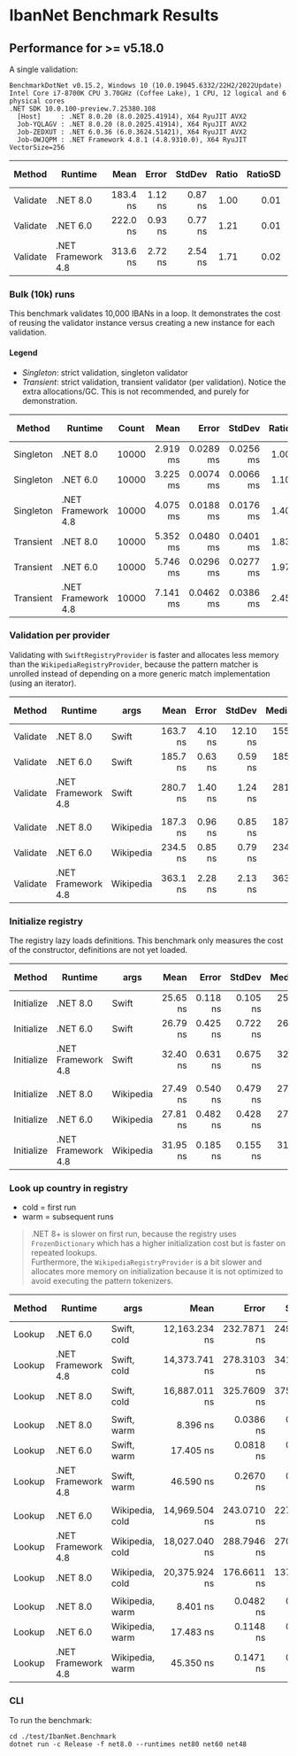 # IbanNet Benchmark Results

## Performance for >= v5.18.0

A single validation:

```
BenchmarkDotNet v0.15.2, Windows 10 (10.0.19045.6332/22H2/2022Update)
Intel Core i7-8700K CPU 3.70GHz (Coffee Lake), 1 CPU, 12 logical and 6 physical cores
.NET SDK 10.0.100-preview.7.25380.108
  [Host]     : .NET 8.0.20 (8.0.2025.41914), X64 RyuJIT AVX2
  Job-YQLAGV : .NET 8.0.20 (8.0.2025.41914), X64 RyuJIT AVX2
  Job-ZEDXUT : .NET 6.0.36 (6.0.3624.51421), X64 RyuJIT AVX2
  Job-OWJQPM : .NET Framework 4.8.1 (4.8.9310.0), X64 RyuJIT VectorSize=256
```

| Method   | Runtime            | Mean     | Error   | StdDev  | Ratio | RatioSD | Gen0   | Allocated | Alloc Ratio |
|--------- |------------------- |---------:|--------:|--------:|------:|--------:|-------:|----------:|------------:|
| Validate | .NET 8.0           | 183.4 ns | 1.12 ns | 0.87 ns |  1.00 |    0.01 | 0.0203 |     128 B |        1.00 |
| Validate | .NET 6.0           | 222.0 ns | 0.93 ns | 0.77 ns |  1.21 |    0.01 | 0.0203 |     128 B |        1.00 |
| Validate | .NET Framework 4.8 | 313.6 ns | 2.72 ns | 2.54 ns |  1.71 |    0.02 | 0.0200 |     128 B |        1.00 |


### Bulk (10k) runs

This benchmark validates 10,000 IBANs in a loop. It demonstrates the cost of reusing the validator instance versus creating a new instance for each validation.

#### Legend

- *Singleton*: strict validation, singleton validator
- *Transient*: strict validation, transient validator (per validation). Notice the extra allocations/GC. This is not recommended, and purely for demonstration.

| Method    | Runtime            | Count | Mean     | Error     | StdDev    | Ratio | RatioSD | Gen0      | Allocated | Alloc Ratio |
|---------- |------------------- |------ |---------:|----------:|----------:|------:|--------:|----------:|----------:|------------:|
| Singleton | .NET 8.0           | 10000 | 2.919 ms | 0.0289 ms | 0.0256 ms |  1.00 |    0.01 |  207.0313 |   1.24 MB |        1.00 |
| Singleton | .NET 6.0           | 10000 | 3.225 ms | 0.0074 ms | 0.0066 ms |  1.10 |    0.01 |  207.0313 |   1.24 MB |        1.00 |
| Singleton | .NET Framework 4.8 | 10000 | 4.075 ms | 0.0188 ms | 0.0176 ms |  1.40 |    0.01 |  203.1250 |   1.25 MB |        1.00 |
| Transient | .NET 8.0           | 10000 | 5.352 ms | 0.0480 ms | 0.0401 ms |  1.83 |    0.02 | 1125.0000 |   6.74 MB |        5.41 |
| Transient | .NET 6.0           | 10000 | 5.746 ms | 0.0296 ms | 0.0277 ms |  1.97 |    0.02 | 1187.5000 |   7.12 MB |        5.72 |
| Transient | .NET Framework 4.8 | 10000 | 7.141 ms | 0.0462 ms | 0.0386 ms |  2.45 |    0.02 | 1210.9375 |   7.29 MB |        5.86 |


### Validation per provider

Validating with `SwiftRegistryProvider` is faster and allocates less memory than the `WikipediaRegistryProvider`, because the pattern matcher is unrolled instead of depending on a more generic match implementation (using an iterator).

| Method   | Runtime            | args      | Mean     | Error   | StdDev   | Median   | Ratio | RatioSD | Gen0   | Allocated | Alloc Ratio |
|--------- |------------------- |---------- |---------:|--------:|---------:|---------:|------:|--------:|-------:|----------:|------------:|
| Validate | .NET 8.0           | Swift     | 163.7 ns | 4.10 ns | 12.10 ns | 155.7 ns |  1.01 |    0.10 | 0.0191 |     120 B |        1.00 |
| Validate | .NET 6.0           | Swift     | 185.7 ns | 0.63 ns |  0.59 ns | 185.7 ns |  1.14 |    0.08 | 0.0191 |     120 B |        1.00 |
| Validate | .NET Framework 4.8 | Swift     | 280.7 ns | 1.40 ns |  1.24 ns | 281.3 ns |  1.72 |    0.12 | 0.0191 |     120 B |        1.00 |
|          |                    |           |          |         |          |          |       |         |        |           |             |
| Validate | .NET 8.0           | Wikipedia | 187.3 ns | 0.96 ns |  0.85 ns | 187.5 ns |  1.00 |    0.01 | 0.0191 |     120 B |        1.00 |
| Validate | .NET 6.0           | Wikipedia | 234.5 ns | 0.85 ns |  0.79 ns | 234.7 ns |  1.25 |    0.01 | 0.0191 |     120 B |        1.00 |
| Validate | .NET Framework 4.8 | Wikipedia | 363.1 ns | 2.28 ns |  2.13 ns | 363.3 ns |  1.94 |    0.01 | 0.0191 |     120 B |        1.00 |


### Initialize registry

The registry lazy loads definitions. This benchmark only measures the cost of the constructor, definitions are not yet loaded.

| Method     | Runtime            | args      | Mean     | Error    | StdDev   | Median   | Ratio | RatioSD | Gen0   | Allocated | Alloc Ratio |
|----------- |------------------- |---------- |---------:|---------:|---------:|---------:|------:|--------:|-------:|----------:|------------:|
| Initialize | .NET 8.0           | Swift     | 25.65 ns | 0.118 ns | 0.105 ns | 25.63 ns |  1.00 |    0.01 | 0.0242 |     152 B |        1.00 |
| Initialize | .NET 6.0           | Swift     | 26.79 ns | 0.425 ns | 0.722 ns | 26.44 ns |  1.04 |    0.03 | 0.0242 |     152 B |        1.00 |
| Initialize | .NET Framework 4.8 | Swift     | 32.40 ns | 0.631 ns | 0.675 ns | 32.04 ns |  1.26 |    0.03 | 0.0255 |     160 B |        1.05 |
|            |                    |           |          |          |          |          |       |         |        |           |             |
| Initialize | .NET 8.0           | Wikipedia | 27.49 ns | 0.540 ns | 0.479 ns | 27.23 ns |  1.00 |    0.02 | 0.0242 |     152 B |        1.00 |
| Initialize | .NET 6.0           | Wikipedia | 27.81 ns | 0.482 ns | 0.428 ns | 27.80 ns |  1.01 |    0.02 | 0.0242 |     152 B |        1.00 |
| Initialize | .NET Framework 4.8 | Wikipedia | 31.95 ns | 0.185 ns | 0.155 ns | 31.92 ns |  1.16 |    0.02 | 0.0255 |     160 B |        1.05 |


### Look up country in registry

- cold = first run
- warm = subsequent runs
> .NET 8+ is slower on first run, because the registry uses `FrozenDictionary` which has a higher initialization cost but is faster on repeated lookups.  
> Furthermore, the `WikipediaRegistryProvider` is a bit slower and allocates more memory on initialization because it is not optimized to avoid executing the pattern tokenizers.  

| Method | Runtime            | args            | Mean          | Error       | StdDev      | Ratio | RatioSD | Gen0   | Gen1   | Allocated | Alloc Ratio |
|------- |------------------- |---------------- |--------------:|------------:|------------:|------:|--------:|-------:|-------:|----------:|------------:|
| Lookup | .NET 6.0           | Swift, cold     | 12,163.234 ns | 232.7871 ns | 249.0796 ns |  0.72 |    0.02 | 2.3804 | 0.0763 |   15016 B |        0.59 |
| Lookup | .NET Framework 4.8 | Swift, cold     | 14,373.741 ns | 278.3103 ns | 341.7900 ns |  0.85 |    0.03 | 2.3956 | 0.0916 |   15116 B |        0.60 |
| Lookup | .NET 8.0           | Swift, cold     | 16,887.011 ns | 325.7609 ns | 375.1467 ns |  1.00 |    0.03 | 4.0283 | 0.1831 |   25336 B |        1.00 |
|        |                    |                 |               |             |             |       |         |        |        |           |             |
| Lookup | .NET 8.0           | Swift, warm     |      8.396 ns |   0.0386 ns |   0.0361 ns |  1.00 |    0.01 |      - |      - |         - |          NA |
| Lookup | .NET 6.0           | Swift, warm     |     17.405 ns |   0.0818 ns |   0.0765 ns |  2.07 |    0.01 |      - |      - |         - |          NA |
| Lookup | .NET Framework 4.8 | Swift, warm     |     46.590 ns |   0.2670 ns |   0.2084 ns |  5.55 |    0.03 |      - |      - |         - |          NA |
|        |                    |                 |               |             |             |       |         |        |        |           |             |
| Lookup | .NET 6.0           | Wikipedia, cold | 14,969.504 ns | 243.0710 ns | 227.3687 ns |  0.73 |    0.01 | 3.5706 | 0.2136 |   22520 B |        0.64 |
| Lookup | .NET Framework 4.8 | Wikipedia, cold | 18,027.040 ns | 288.7946 ns | 270.1387 ns |  0.88 |    0.01 | 3.5706 | 0.1831 |   22642 B |        0.64 |
| Lookup | .NET 8.0           | Wikipedia, cold | 20,375.924 ns | 176.6611 ns | 137.9253 ns |  1.00 |    0.01 | 5.5847 | 0.3052 |   35144 B |        1.00 |
|        |                    |                 |               |             |             |       |         |        |        |           |             |
| Lookup | .NET 8.0           | Wikipedia, warm |      8.401 ns |   0.0482 ns |   0.0451 ns |  1.00 |    0.01 |      - |      - |         - |          NA |
| Lookup | .NET 6.0           | Wikipedia, warm |     17.483 ns |   0.1148 ns |   0.0959 ns |  2.08 |    0.02 |      - |      - |         - |          NA |
| Lookup | .NET Framework 4.8 | Wikipedia, warm |     45.350 ns |   0.1471 ns |   0.1304 ns |  5.40 |    0.03 |      - |      - |         - |          NA |

### CLI

To run the benchmark:
```
cd ./test/IbanNet.Benchmark
dotnet run -c Release -f net8.0 --runtimes net80 net60 net48
```
